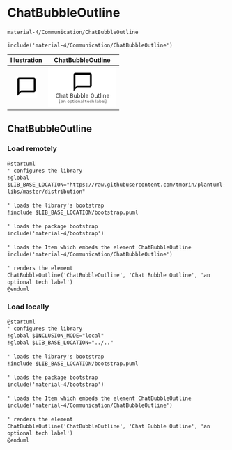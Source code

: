# ChatBubbleOutline


```text
material-4/Communication/ChatBubbleOutline
```

```text
include('material-4/Communication/ChatBubbleOutline')
```



| Illustration | ChatBubbleOutline |
| :---: | :---: |
| ![illustration for Illustration](../../material-4/Communication/ChatBubbleOutline.png) | ![illustration for ChatBubbleOutline](../../material-4/Communication/ChatBubbleOutline.Local.png) |




## ChatBubbleOutline

### Load remotely
```plantuml
@startuml
' configures the library
!global $LIB_BASE_LOCATION="https://raw.githubusercontent.com/tmorin/plantuml-libs/master/distribution"

' loads the library's bootstrap
!include $LIB_BASE_LOCATION/bootstrap.puml

' loads the package bootstrap
include('material-4/bootstrap')

' loads the Item which embeds the element ChatBubbleOutline
include('material-4/Communication/ChatBubbleOutline')

' renders the element
ChatBubbleOutline('ChatBubbleOutline', 'Chat Bubble Outline', 'an optional tech label')
@enduml
```

### Load locally
```plantuml
@startuml
' configures the library
!global $INCLUSION_MODE="local"
!global $LIB_BASE_LOCATION="../.."

' loads the library's bootstrap
!include $LIB_BASE_LOCATION/bootstrap.puml

' loads the package bootstrap
include('material-4/bootstrap')

' loads the Item which embeds the element ChatBubbleOutline
include('material-4/Communication/ChatBubbleOutline')

' renders the element
ChatBubbleOutline('ChatBubbleOutline', 'Chat Bubble Outline', 'an optional tech label')
@enduml
```

